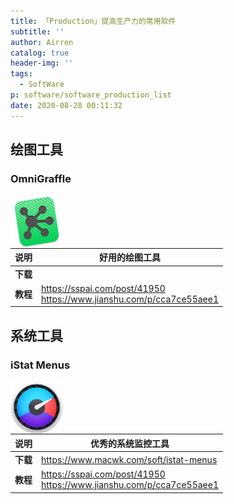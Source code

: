 ```yaml
---
title: 「Production」提高生产力的常用软件
subtitle: ''
author: Airren
catalog: true
header-img: ''
tags:
  - SoftWare
p: software/software_production_list
date: 2020-08-28 00:11:32
---
```


## 绘图工具

### OmniGraffle

<img src="software_production_list/omnigraffle.png" style="zoom:33%;" align=left />


|说明|好用的绘图工具|
| -------- | ------------------------------------------------------------ |
| **下载** |                                                              |
| **教程** | https://sspai.com/post/41950 <br>https://www.jianshu.com/p/cca7ce55aee1 <br> |




## 系统工具
### iStat Menus

<img src="software_production_list/istat-menus-1.png" style="zoom:33%" align=left />


|说明|优秀的系统监控工具|
| -------- | ------------------------------------------------------------ |
| **下载** | https://www.macwk.com/soft/istat-menus |
| **教程** | https://sspai.com/post/41950 <br>https://www.jianshu.com/p/cca7ce55aee1 <br> |

## 